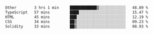 <!--START_SECTION:waka-->

```txt
Other        3 hrs 1 min     ████████████▒░░░░░░░░░░░░   48.89 %
TypeScript   57 mins         ████░░░░░░░░░░░░░░░░░░░░░   15.47 %
HTML         45 mins         ███░░░░░░░░░░░░░░░░░░░░░░   12.19 %
CSS          34 mins         ██▒░░░░░░░░░░░░░░░░░░░░░░   09.23 %
Solidity     33 mins         ██▒░░░░░░░░░░░░░░░░░░░░░░   08.93 %
```

<!--END_SECTION:waka-->